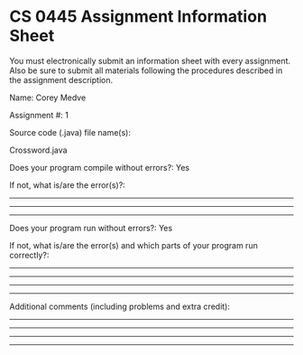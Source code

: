 # CS 0445 Assignment Information Sheet

You must electronically submit an information sheet with
every assignment. Also be sure to submit all materials
following the procedures described in the assignment
description.

Name: Corey Medve

Assignment #: 1

Source code (.java) file name(s):

Crossword.java


Does your program compile without errors?: Yes

If not, what is/are the error(s)?:

_________________________________________________________

_________________________________________________________

_________________________________________________________

Does your program run without errors?: Yes

If not, what is/are the error(s) and which parts of your
program run correctly?:

_________________________________________________________

_________________________________________________________

_________________________________________________________

_________________________________________________________


Additional comments (including problems and extra credit):
_________________________________________________________

_________________________________________________________

_________________________________________________________

_________________________________________________________
